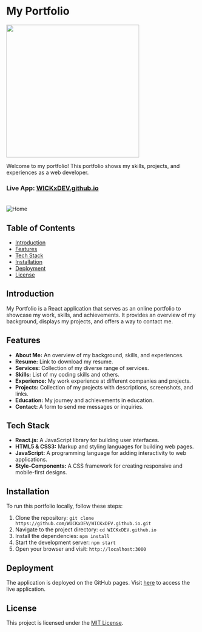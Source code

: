 # My Portfolio

<p><a href="https://github.com/wICKxDEV"><img src="https://skillicons.dev/icons?i=react,js,html,css,firebase,vscode,github" width=350></a></p>

Welcome to my portfolio! This portfolio shows my skills, projects, and experiences as a web developer.

### Live App: [WICKxDEV.github.io](https://wickxdev.github.io/)<br><br>

<img src="https://cdn.discordapp.com/attachments/1026764838464139335/1258052884470435850/fp.PNG?ex=6686a48d&is=6685530d&hm=91e6cb37fc784a17fb810479cc82de6eed621a3e09414982e0e1fd92c954c9cc&" alt="Home">

## Table of Contents

- [Introduction](#introduction)
- [Features](#features)
- [Tech Stack](#tech-stack)
- [Installation](#installation)
- [Deployment](#deployment)
- [License](#license)

## Introduction

My Portfolio is a React application that serves as an online portfolio to showcase my work, skills, and achievements. It provides an overview of my background, displays my projects, and offers a way to contact me.

## Features

- **About Me:** An overview of my background, skills, and experiences.
- **Resume:** Link to download my resume.
- **Services:** Collection of my diverse range of services.
- **Skills:** List of my coding skills and others.
- **Experience:** My work experience at different companies and projects.
- **Projects:** Collection of my projects with descriptions, screenshots, and links.
- **Education:** My journey and achievements in education.
- **Contact:** A form to send me messages or inquiries.

## Tech Stack

- **React.js:** A JavaScript library for building user interfaces.
- **HTML5 & CSS3:** Markup and styling languages for building web pages.
- **JavaScript:** A programming language for adding interactivity to web applications.
- **Style-Components:** A CSS framework for creating responsive and mobile-first designs.

## Installation

To run this portfolio locally, follow these steps:

1. Clone the repository: `git clone https://github.com/WICKxDEV/WICKxDEV.github.io.git`
2. Navigate to the project directory: `cd WICKxDEV.github.io`
3. Install the dependencies: `npm install`
4. Start the development server: `npm start`
5. Open your browser and visit: `http://localhost:3000`

## Deployment

The application is deployed on the GitHub pages. Visit [here](https://WICKxDEV.github.io) to access the live application.

## License

This project is licensed under the [MIT License](https://github.com/git/git-scm.com/blob/main/MIT-LICENSE.txt).
